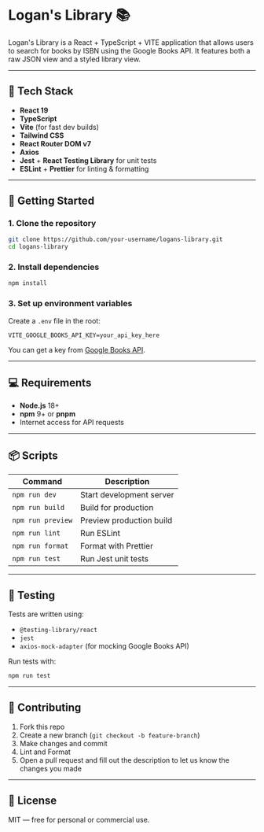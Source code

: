 # Logan's Library 📚

Logan's Library is a React + TypeScript + VITE application that allows users to search for books by ISBN using the Google Books API. It features both a raw JSON view and a styled library view.

---

## 🧰 Tech Stack

- **React 19**
- **TypeScript**
- **Vite** (for fast dev builds)
- **Tailwind CSS**
- **React Router DOM v7**
- **Axios**
- **Jest** + **React Testing Library** for unit tests
- **ESLint** + **Prettier** for linting & formatting

---

## 🚀 Getting Started

### 1. **Clone the repository**

```bash
git clone https://github.com/your-username/logans-library.git
cd logans-library
```

### 2. **Install dependencies**

```bash
npm install
```

### 3. **Set up environment variables**

Create a `.env` file in the root:

```env
VITE_GOOGLE_BOOKS_API_KEY=your_api_key_here
```

You can get a key from [Google Books API](https://developers.google.com/books/docs/v1/using#APIKey).

---

## 💻 Requirements

- **Node.js** 18+
- **npm** 9+ or **pnpm**
- Internet access for API requests

---

## 📦 Scripts

| Command            | Description                     |
|--------------------|---------------------------------|
| `npm run dev`      | Start development server        |
| `npm run build`    | Build for production            |
| `npm run preview`  | Preview production build        |
| `npm run lint`     | Run ESLint                      |
| `npm run format`   | Format with Prettier            |
| `npm run test`     | Run Jest unit tests             |

---

## 🧪 Testing

Tests are written using:

- `@testing-library/react`
- `jest`
- `axios-mock-adapter` (for mocking Google Books API)

Run tests with:

```bash
npm run test
```

---

## 🤝 Contributing

1. Fork this repo
2. Create a new branch (`git checkout -b feature-branch`)
3. Make changes and commit
4. Lint and Format
5. Open a pull request and fill out the description to let us know the changes you made

---

## 📄 License

MIT — free for personal or commercial use.
